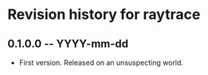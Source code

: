 # Revision history for raytrace

## 0.1.0.0 -- YYYY-mm-dd

* First version. Released on an unsuspecting world.
